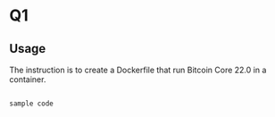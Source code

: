# Q1


## Usage
The instruction is to create a Dockerfile that run Bitcoin Core 22.0 in a container.

```

sample code 
```
